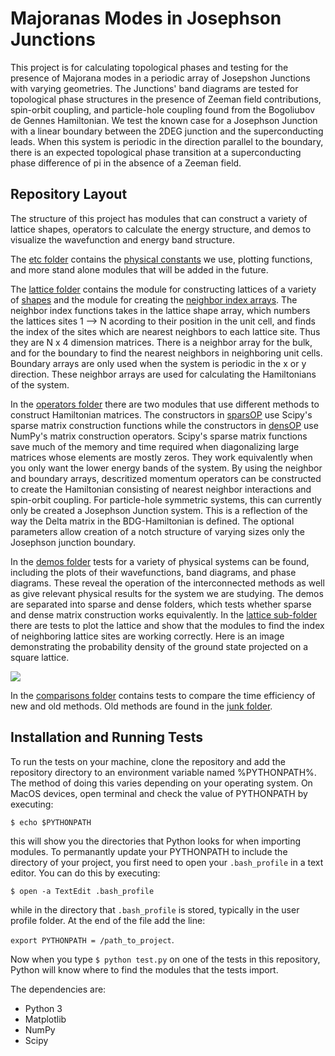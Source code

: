 # Majoranas Modes in Josephson Junctions
This project is for calculating topological phases and testing for the presence of Majorana modes in a periodic array of Josepshon Junctions with varying geometries. The Junctions' band diagrams are tested for topological phase structures in the presence of Zeeman field contributions, spin-orbit coupling, and particle-hole coupling found from the Bogoliubov de Gennes Hamiltonian. We test the known case for a Josephson Junction with a linear boundary between the 2DEG junction and the superconducting leads. When this system is periodic in the direction parallel to the boundary, there is an expected topological phase transition at a superconducting phase difference of pi in the absence of a Zeeman field. 

## Repository Layout
The structure of this project has modules that can construct a variety of lattice shapes, operators to calculate the energy structure, and demos to visualize the wavefunction and energy band structure. 

The [etc folder](etc) contains the [physical constants](etc/constants.py) we use, plotting functions, and more stand alone modules that will be added in the future. 

The [lattice folder](lattice) contains the module for constructing lattices of a variety of [shapes](lattice/shapes.py) and the module for creating the [neighbor index arrays](lattice/neighbors.py). The neighbor index functions takes in the lattice shape array, which numbers the lattices sites 1 --> N acording to their position in the unit cell, and finds the index of the sites which are nearest neighbors to each lattice site. Thus they are N x 4 dimension matrices. There is a neighbor array for the bulk, and for the boundary to find the nearest neighbors in neighboring unit cells. Boundary arrays are only used when the system is periodic in the x or y direction. These neighbor arrays are used for calculating the Hamiltonians of the system. 

In the [operators folder](operators) there are two modules that use different methods to construct Hamiltonian matrices. The constructors in [sparsOP](operators/sparsOP.py) use Scipy's sparse matrix construction functions while the constructors in [densOP](operators/densOP.py) use NumPy's matrix construction operators. Scipy's sparse matrix functions save much of the memory and time required when diagonalizing large matrices whose elements are mostly zeros. They work equivalently when you only want the lower energy bands of the system. By using the neighbor and boundary arrays, descritized momentum operators can be constructed to create the Hamiltonian consisting of nearest neighbor interactions and spin-orbit coupling. For particle-hole symmetric systems, this can currently only be created a Josephson Junction system. This is a reflection of the way the Delta matrix in the BDG-Hamiltonian is defined. The optional parameters allow creation of a notch structure of varying sizes only the Josephson junction boundary. 

In the [demos folder](demos) tests for a variety of physical systems can be found, including the plots of their wavefunctions, band diagrams, and phase diagrams. These reveal the operation of the interconnected methods as well as give relevant physical results for the system we are studying. The demos are separated into sparse and dense folders, which tests whether sparse and dense matrix construction works equivalently. In the [lattice sub-folder](demos/lattice) there are tests to plot the lattice and show that the modules to find the index of neighboring lattice sites are working correctly. Here is an image demonstrating the probability density of the ground state projected on a square lattice. 

![](https://github.com/tbcole/majoranaJJ/blob/master/demos/sparse/wfuncs/H0/sq_gs.png) 

In the [comparisons folder](comparisons) contains tests to compare the time efficiency of new and old methods. Old methods are found in the [junk folder](junk).  

## Installation and Running Tests
To run the tests on your machine, clone the repository and add the repository directory to an environment variable named %PYTHONPATH%. The method of doing this varies depending on your operating system. On MacOS devices, open terminal and check the value of PYTHONPATH by executing: 

`$ echo $PYTHONPATH`

this will show you the directories that Python looks for when importing modules. To permanantly update your PYTHONPATH to include the directory of your project, you first need to open your `.bash_profile` in a text editor. You can do this by executing: 

`$ open -a TextEdit .bash_profile`

while in the directory that `.bash_profile` is stored, typically in the user profile folder. At the end of the file add the line:

`export PYTHONPATH = /path_to_project`.

Now when you type `$ python test.py` on one of the tests in this repository, Python will know where to find the modules that the tests import. 


The dependencies are:
- Python 3
- Matplotlib
- NumPy
- Scipy


